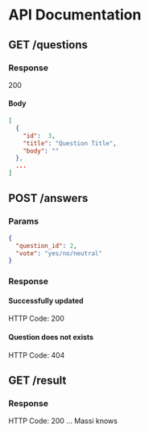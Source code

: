 # API Documentation

## GET /questions
 
### Response
200
#### Body
```json
[
  {
    "id":  3,
    "title": "Question Title", 
    "body": ""
  },
  ...
]
```

## POST /answers
### Params
```json
{
  "question_id": 2, 
  "vote": "yes/no/neutral"
}
```
### Response
#### Successfully updated
HTTP Code: 200
#### Question does not exists
HTTP Code: 404


## GET /result
### Response
HTTP Code: 200
... Massi knows



